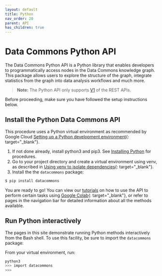 ```yaml
---
layout: default
title: Python
nav_order: 20
parent: API
has_children: true
---
```


# Data Commons Python API

The Data Commons Python API is a Python library that enables developers to
programmatically access nodes in the Data Commons knowledge graph. This package
allows users to explore the structure of the graph, integrate statistics from
the graph into data analysis workflows and much more. 

> **Note:** The Python API only supports [V1](/api/rest/v1) of the REST APIs. 

Before proceeding, make sure you have followed the setup instructions below.

## Install the Python Data Commons API

This procedure uses a Python virtual environment as recommended by Google Cloud [Setting up a Python development environment](https://cloud.google.com/python/docs/setup){: target="_blank"}.

1. If not done already, install python3 and pip3. See [Installing Python](https://cloud.google.com/python/docs/setup#installing_python) for procedures.
1. Go to your project directory and create a virtual environment using venv, as described in [Using venv to isolate dependencies](https://cloud.google.com/python/docs/setup#installing_and_using_virtualenv){: target="_blank"}. 
1. Install the the `datacommons` package:

```bash
$ pip install datacommons
```

You are ready to go! You can view our [tutorials](/api/python/tutorials.html) on how to use the
API to perform certain tasks using [Google Colab](https://colab.sandbox.google.com/){: target="_blank"}, or refer to pages in the navigation bar for detailed information about all the methods available.

## Run Python interactively

The pages in this site demonstrate running Python methods interactively from the Bash shell. To use this facility, be sure to import the `datacommons` package:

From your virtual environment, run:

```bash
python3
>>> import datacommons
>>>
```



